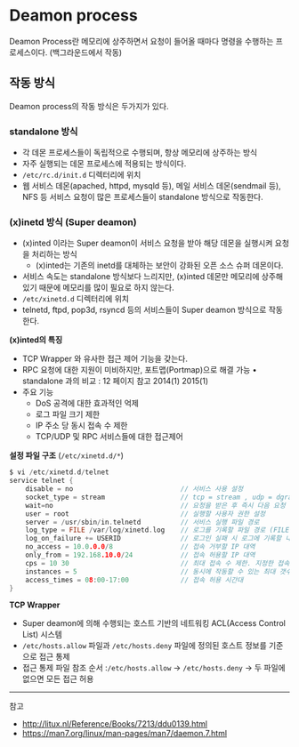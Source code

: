 # Deamon process

Deamon Process란 메모리에 상주하면서 요청이 들어올 때마다 명령을 수행하는 프로세스이다. (백그라운드에서 작동)

## 작동 방식

Deamon process의 작동 방식은 두가지가 있다.

### standalone 방식

- 각 데몬 프로세스들이 독립적으로 수행되며, 항상 메모리에 상주하는 방식
- 자주 실행되는 데몬 프로세스에 적용되는 방식이다.
- `/etc/rc.d/init.d` 디렉터리에 위치
- 웹 서비스 데몬(apached, httpd, mysqld 등), 메일 서비스 데몬(sendmail 등), NFS 등 서비스 요청이 많은 프로세스들이 standalone 방식으로 작동한다.

### (x)inetd 방식 (Super deamon)
- (x)inted 이라는 Super deamon이 서비스 요청을 받아 해당 데몬을 실행시켜 요청을 처리하는 방식
  - (x)inted는 기존의 inetd를 대체하는 보안이 강화된 오픈 소스 슈퍼 데몬이다.
- 서비스 속도는 standalone 방식보다 느리지만, (x)inted 데몬만 메모리에 상주해 있기 때문에 메모리를 많이 필요로 하지 않는다.
- `/etc/xinetd.d` 디렉터리에 위치
- telnetd, ftpd, pop3d, rsyncd 등의 서비스들이 Super deamon 방식으로 작동한다.

**(x)inted의 특징**
- TCP Wrapper 와 유사한 접근 제어 기능을 갖는다.
- RPC 요청에 대한 지원이 미비하지만, 포트맵(Portmap)으로 해결 가능 • standalone 과의 비교 : 12 페이지 참고 2014(1) 2015(1)
- 주요 기능
  - DoS 공격에 대한 효과적인 억제
  - 로그 파일 크기 제한
  - IP 주소 당 동시 접속 수 제한
  - TCP/UDP 및 RPC 서비스들에 대한 접근제어

**설정 파일 구조** (`/etc/xinetd.d/*`)  
```c
$ vi /etc/xinetd.d/telnet
service telnet {
    disable = no                           // 서비스 사용 설정
    socket_type = stream                   // tcp = stream , udp = dgram
    wait=no                                // 요청을 받은 후 즉시 다음 요청 처리(no)
    user = root                            // 실행할 사용자 권한 설정
    server = /usr/sbin/in.telnetd          // 서비스 실행 파일 경로
    log_type = FILE /var/log/xinetd.log    // 로그를 기록할 파일 경로 (FILE 선택자 사용 시)
    log_on_failure += USERID               // 로그인 실패 시 로그에 기록할 내용
    no_access = 10.0.0.0/8                 // 접속 거부할 IP 대역    
    only_from = 192.168.10.0/24            // 접속 허용할 IP 대역    
    cps = 10 30                            // 최대 접속 수 제한. 지정한 접속 수 초과할 시 지정 시간동안 서비스가 비활성화됨
    instances = 5                          // 동시에 작동할 수 있는 최대 갯수
    access_times = 08:00-17:00             // 접속 허용 시간대
}
```

**TCP Wrapper**
- Super deamon에 의해 수행되는 호스트 기반의 네트워킹 ACL(Access Control List) 시스템
- `/etc/hosts.allow` 파일과 `/etc/hosts.deny` 파일에 정의된 호스트 정보를 기준으로 접근 통제
- 접근 통제 파일 참조 순서 :`/etc/hosts.allow` → `/etc/hosts.deny` → 두 파일에 없으면 모든 접근 허용

---
참고
- http://litux.nl/Reference/Books/7213/ddu0139.html
- https://man7.org/linux/man-pages/man7/daemon.7.html